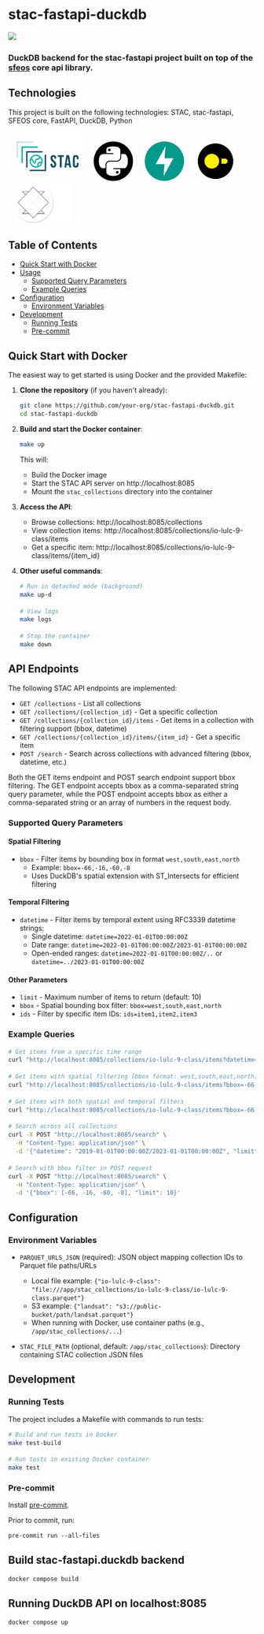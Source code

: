 # stac-fastapi-duckdb

<!-- markdownlint-disable MD033 MD041 -->

<p align="left">
  <img src="https://github.com/radiantearth/stac-site/raw/master/images/logo/stac-030-long.png" width=600>
</p>

### DuckDB backend for the stac-fastapi project built on top of the [sfeos](https://github.com/stac-utils/stac-fastapi-elasticsearch-opensearch) core api library.

## Technologies

This project is built on the following technologies: STAC, stac-fastapi, SFEOS core, FastAPI, DuckDB, Python

<p align="left">
  <a href="https://stacspec.org/"><img src="https://raw.githubusercontent.com/stac-utils/stac-fastapi-elasticsearch-opensearch/refs/heads/main/assets/STAC-01.png" alt="STAC" height="100" hspace="10"></a>
  <a href="https://www.python.org/"><img src="https://raw.githubusercontent.com/stac-utils/stac-fastapi-elasticsearch-opensearch/refs/heads/main/assets/python.png" alt="Python" height="80" hspace="10"></a>
  <a href="https://fastapi.tiangolo.com/"><img src="https://raw.githubusercontent.com/stac-utils/stac-fastapi-elasticsearch-opensearch/refs/heads/main/assets/fastapi.svg" alt="FastAPI" height="80" hspace="10"></a>
  <a href="https://www.mongodb.com/"><img src="assets/duckdb-icon-logo-png.png" alt="DuckDB" height="80" hspace="10"></a>
  <a href="https://github.com/stac-utils/stac-fastapi-elasticsearch-opensearch"><img src="https://raw.githubusercontent.com/Healy-Hyperspatial/stac-fastapi-mongo/refs/heads/main/assets/sfeos-bw.png" alt="stac-fastapi-core" height="83" hspace="10"></a>
</p>

## Table of Contents

- [Quick Start with Docker](#quick-start-with-docker)
- [Usage](#usage)
  - [Supported Query Parameters](#supported-query-parameters)
  - [Example Queries](#example-queries)
- [Configuration](#configuration)
  - [Environment Variables](#environment-variables)
- [Development](#development)
  - [Running Tests](#running-tests)
  - [Pre-commit](#pre-commit)

## Quick Start with Docker

The easiest way to get started is using Docker and the provided Makefile:

1. **Clone the repository** (if you haven't already):
   ```bash
   git clone https://github.com/your-org/stac-fastapi-duckdb.git
   cd stac-fastapi-duckdb
   ```

2. **Build and start the Docker container**:
   ```bash
   make up
   ```
   This will:
   - Build the Docker image
   - Start the STAC API server on http://localhost:8085
   - Mount the `stac_collections` directory into the container

3. **Access the API**:
   - Browse collections: http://localhost:8085/collections
   - View collection items: http://localhost:8085/collections/io-lulc-9-class/items
   - Get a specific item: http://localhost:8085/collections/io-lulc-9-class/items/{item_id}

4. **Other useful commands**:
   ```bash
   # Run in detached mode (background)
   make up-d
   
   # View logs
   make logs
   
   # Stop the container
   make down
   ```

## API Endpoints

The following STAC API endpoints are implemented:
- `GET /collections` - List all collections
- `GET /collections/{collection_id}` - Get a specific collection
- `GET /collections/{collection_id}/items` - Get items in a collection with filtering support (bbox, datetime)
- `GET /collections/{collection_id}/items/{item_id}` - Get a specific item
- `POST /search` - Search across collections with advanced filtering (bbox, datetime, etc.)

Both the GET items endpoint and POST search endpoint support bbox filtering. The GET endpoint accepts bbox as a comma-separated string query parameter, while the POST endpoint accepts bbox as either a comma-separated string or an array of numbers in the request body.

### Supported Query Parameters

#### Spatial Filtering
- `bbox` - Filter items by bounding box in format `west,south,east,north`
  - Example: `bbox=-66,-16,-60,-8`
  - Uses DuckDB's spatial extension with ST_Intersects for efficient filtering

#### Temporal Filtering
- `datetime` - Filter items by temporal extent using RFC3339 datetime strings:
  - Single datetime: `datetime=2022-01-01T00:00:00Z`
  - Date range: `datetime=2022-01-01T00:00:00Z/2023-01-01T00:00:00Z`
  - Open-ended ranges: `datetime=2022-01-01T00:00:00Z/..` or `datetime=../2023-01-01T00:00:00Z`

#### Other Parameters
- `limit` - Maximum number of items to return (default: 10)
- `bbox` - Spatial bounding box filter: `bbox=west,south,east,north`
- `ids` - Filter by specific item IDs: `ids=item1,item2,item3`

### Example Queries

```bash
# Get items from a specific time range
curl "http://localhost:8085/collections/io-lulc-9-class/items?datetime=2019-01-01T00:00:00Z/2023-01-01T00:00:00Z&limit=5"

# Get items with spatial filtering (bbox format: west,south,east,north)
curl "http://localhost:8085/collections/io-lulc-9-class/items?bbox=-66,-16,-60,-8"

# Get items with both spatial and temporal filters
curl "http://localhost:8085/collections/io-lulc-9-class/items?bbox=-66,-16,-60,-8&datetime=2020-01-01T00:00:00Z/2022-01-01T00:00:00Z"

# Search across all collections
curl -X POST "http://localhost:8085/search" \
  -H "Content-Type: application/json" \
  -d '{"datetime": "2019-01-01T00:00:00Z/2023-01-01T00:00:00Z", "limit": 10}'

# Search with bbox filter in POST request
curl -X POST "http://localhost:8085/search" \
  -H "Content-Type: application/json" \
  -d '{"bbox": [-66, -16, -60, -8], "limit": 10}'
```

## Configuration

### Environment Variables

- `PARQUET_URLS_JSON` (required): JSON object mapping collection IDs to Parquet file paths/URLs
  - Local file example: `{"io-lulc-9-class": "file:///app/stac_collections/io-lulc-9-class/io-lulc-9-class.parquet"}`
  - S3 example: `{"landsat": "s3://public-bucket/path/landsat.parquet"}`
  - When running with Docker, use container paths (e.g., `/app/stac_collections/...`)

- `STAC_FILE_PATH` (optional, default: `/app/stac_collections`):
  Directory containing STAC collection JSON files

## Development

### Running Tests

The project includes a Makefile with commands to run tests:

```bash
# Build and run tests in Docker
make test-build

# Run tests in existing Docker container
make test
```

### Pre-commit

Install [pre-commit](https://pre-commit.com/#install).

Prior to commit, run:

```shell
pre-commit run --all-files
```

## Build stac-fastapi.duckdb backend

```shell
docker compose build
```
  
## Running DuckDB API on localhost:8085

```shell
docker compose up
```


